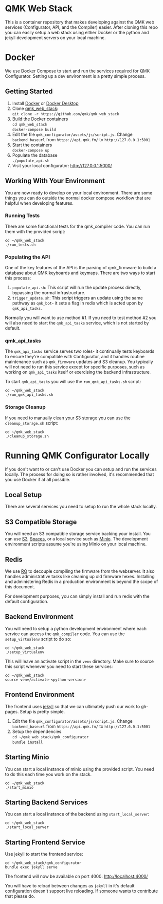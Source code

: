 # QMK Web Stack

This is a container repository that makes developing against the QMK web services (Configurator, API, and the Compiler) easier. After cloning this repo you can easily setup a web stack using either Docker or the python and jekyll development servers on your local machine.

# Docker

We use Docker Compose to start and run the services required for QMK Configurator. Setting up a dev environment is a pretty simple process.

## Getting Started

1. Install [Docker](https://www.docker.com/) or [Docker Desktop](https://www.docker.com/products/docker-desktop)
2. Clone [qmk_web_stack](https://github.com/qmk/qmk_web_stack):  
   `git clone -r https://github.com/qmk/qmk_web_stack`
3. Build the Docker containers  
   `cd qmk_web_stack`  
   `docker-compose build`
4. Edit the file `qmk_configurator/assets/js/script.js`. Change `backend_baseurl` from `https://api.qmk.fm/` to `http://127.0.0.1:5001`
5. Start the containers  
   `docker-compose up`
6. Populate the database  
   `./populate_api.sh`
7. Visit your local configurator: <http://127.0.0.1:5000/>

## Working With Your Environment

You are now ready to develop on your local environment. There are some things you can do outside the normal docker compose workflow that are helpful when developing features.

### Running Tests

There are some functional tests for the qmk_compiler code. You can run them with the provided script:

```
cd ~/qmk_web_stack
./run_tests.sh
```

### Populating the API

One of the key features of the API is the parsing of qmk_firmware to build a database about QMK keyboards and keymaps. There are two ways to start this process:

1. `populate_api.sh`: This script will run the update process directly, bypassing the normal infrastructure.
2. `trigger_update.sh`: This script triggers an update using the same pathway as `qmk_bot`- it sets a flag in redis which is acted upon by `qmk_api_tasks`.

Normally you will want to use method #1. If you need to test method #2 you will also need to start the `qmk_api_tasks` service, which is not started by default.

### qmk_api_tasks

The `qmk_api_tasks` service serves two roles- it continually tests keyboards to ensure they're compatible with Configurator, and it handles routine maintenance such as `qmk_firmware` updates and S3 cleanup. You typically will not need to run this service except for specific purposes, such as working on `qmk_api_tasks` itself or exercising the backend infrastructure.

To start `qmk_api_tasks` you will use the `run_qmk_api_tasks.sh` script:

```
cd ~/qmk_web_stack
./run_qmk_api_tasks.sh
```

### Storage Cleanup

If you need to manually clean your S3 storage you can use the `cleanup_storage.sh` script:

```
cd ~/qmk_web_stack
./cleanup_storage.sh
```
   
# Running QMK Configurator Locally

If you don't want to or can't use Docker you can setup and run the services locally. The process for doing so is rather involved, it's recommended that you use Docker if at all possible.

## Local Setup

There are several services you need to setup to run the whole stack locally.

## S3 Compatible Storage

You will need an S3 compatible storage service backing your install. You can use [S3](https://aws.amazon.com/s3/), [Spaces](https://www.digitalocean.com/docs/spaces/), or a local service such as [Minio](https://www.minio.io/). The development environment scripts assume you're using Minio on your local machine.

## Redis

We use [RQ](http://python-rq.org) to decouple compiling the firmware from the webserver. It also handles administrative tasks like cleaning up old firmware hexes. Installing and administering Redis in a production environment is beyond the scope of this document.

For development purposes, you can simply install and run redis with the default configuration.

## Backend Environment

You will need to setup a python development environment where each service can access the `qmk_compiler` code. You can use the `setup_virtualenv` script to do so:

```
cd ~/qmk_web_stack
./setup_virtualenv
```

This will leave an activate script in the `venv` directory. Make sure to source this script whenever you need to start these services:

```
cd ~/qmk_web_stack
source venv/activate-<python-version>
```

## Frontend Environment

The frontend uses [jekyll](https://github.com/jekyll/jekyll) so that we can ultimately push our work to gh-pages. Setup is pretty simple.

1. Edit the file `qmk_configurator/assets/js/script.js`. Change `backend_baseurl` from `https://api.qmk.fm/` to `http://127.0.0.1:5001`
2. Setup the dependencies  
   `cd ~/qmk_web_stack/qmk_configurator`  
   `bundle install`
   
## Starting Minio

You can start a local instance of minio using the provided script. You need to do this each time you work on the stack.

```
cd ~/qmk_web_stack
./start_minio
```

## Starting Backend Services

You can start a local instance of the backend using `start_local_server`:

```
cd ~/qmk_web_stack
./start_local_server
```

## Starting Frontend Service

Use jekyll to start the frontend service:

```
cd ~/qmk_web_stack/qmk_configurator
bundle exec jekyll serve
```

The frontend will now be available on port 4000: <http://localhost:4000/>

You will have to reload between changes as `jekyll` in it's default configuration doesn't support live reloading. If someone wants to contribute that please do.
